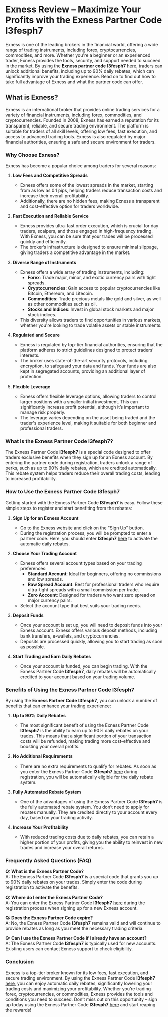 # Exness Review – Maximize Your Profits with the Exness Partner Code **l3fesph7**

Exness is one of the leading brokers in the financial world, offering a wide range of trading instruments, including forex, cryptocurrencies, commodities, and more. Whether you're a beginner or an experienced trader, Exness provides the tools, security, and support needed to succeed in the market. By using the **Exness partner code** **l3fesph7** [here](https://one.exnesstrack.org/a/l3fesph7), traders can unlock additional benefits, including up to 90% daily rebates, which can significantly improve your trading experience. Read on to find out how to take full advantage of Exness and what the partner code can offer.

## What is Exness?

Exness is an international broker that provides online trading services for a variety of financial instruments, including forex, commodities, and cryptocurrencies. Founded in 2008, Exness has earned a reputation for its transparent, reliable, and secure trading environment. The platform is suitable for traders of all skill levels, offering low fees, fast execution, and access to advanced trading tools. Exness is also regulated by major financial authorities, ensuring a safe and secure environment for traders.

### Why Choose Exness?

Exness has become a popular choice among traders for several reasons:

1. **Low Fees and Competitive Spreads**
   - Exness offers some of the lowest spreads in the market, starting from as low as 0.1 pips, helping traders reduce transaction costs and increase their overall profitability.
   - Additionally, there are no hidden fees, making Exness a transparent and cost-effective option for traders worldwide.

2. **Fast Execution and Reliable Service**
   - Exness provides ultra-fast order execution, which is crucial for day traders, scalpers, and those engaged in high-frequency trading. With Exness, you can be sure that your trades will be processed quickly and efficiently.
   - The broker’s infrastructure is designed to ensure minimal slippage, giving traders a competitive advantage in the market.

3. **Diverse Range of Instruments**
   - Exness offers a wide array of trading instruments, including:
     - **Forex**: Trade major, minor, and exotic currency pairs with tight spreads.
     - **Cryptocurrencies**: Gain access to popular cryptocurrencies like Bitcoin, Ethereum, and Litecoin.
     - **Commodities**: Trade precious metals like gold and silver, as well as other commodities such as oil.
     - **Stocks and Indices**: Invest in global stock markets and major stock indices.
   - This diversity allows traders to find opportunities in various markets, whether you're looking to trade volatile assets or stable instruments.

4. **Regulated and Secure**
   - Exness is regulated by top-tier financial authorities, ensuring that the platform adheres to strict guidelines designed to protect traders’ interests.
   - The broker uses state-of-the-art security protocols, including encryption, to safeguard your data and funds. Your funds are also kept in segregated accounts, providing an additional layer of protection.

5. **Flexible Leverage**
   - Exness offers flexible leverage options, allowing traders to control larger positions with a smaller initial investment. This can significantly increase profit potential, although it’s important to manage risk properly.
   - The leverage varies depending on the asset being traded and the trader's experience level, making it suitable for both beginner and professional traders.

### What is the Exness Partner Code **l3fesph7**?

The Exness Partner Code **l3fesph7** is a special code designed to offer traders exclusive benefits when they sign up for an Exness account. By entering the partner code during registration, traders unlock a range of perks, such as up to 90% daily rebates, which are credited automatically. This rebate system helps traders reduce their overall trading costs, leading to increased profitability.

### How to Use the Exness Partner Code **l3fesph7**

Getting started with the Exness Partner Code **l3fesph7** is easy. Follow these simple steps to register and start benefiting from the rebates:

1. **Sign Up for an Exness Account**
   - Go to the Exness website and click on the "Sign Up" button.
   - During the registration process, you will be prompted to enter a partner code. Here, you should enter **l3fesph7** [here](https://one.exnesstrack.org/a/l3fesph7) to activate the automatic daily rebates.

2. **Choose Your Trading Account**
   - Exness offers several account types based on your trading preferences:
     - **Standard Account**: Ideal for beginners, offering no commissions and low spreads.
     - **Raw Spread Account**: Best for professional traders who require ultra-tight spreads with a small commission per trade.
     - **Zero Account**: Designed for traders who want zero spread on major currency pairs.
   - Select the account type that best suits your trading needs.

3. **Deposit Funds**
   - Once your account is set up, you will need to deposit funds into your Exness account. Exness offers various deposit methods, including bank transfers, e-wallets, and cryptocurrencies.
   - Deposits are processed quickly, allowing you to start trading as soon as possible.

4. **Start Trading and Earn Daily Rebates**
   - Once your account is funded, you can begin trading. With the Exness Partner Code **l3fesph7**, daily rebates will be automatically credited to your account based on your trading volume.

### Benefits of Using the Exness Partner Code **l3fesph7**

By using the **Exness Partner Code** **l3fesph7**, you can unlock a number of benefits that can enhance your trading experience:

1. **Up to 90% Daily Rebates**
   - The most significant benefit of using the Exness Partner Code **l3fesph7** is the ability to earn up to 90% daily rebates on your trades. This means that a significant portion of your transaction costs will be refunded, making trading more cost-effective and boosting your overall profits.

2. **No Additional Requirements**
   - There are no extra requirements to qualify for rebates. As soon as you enter the Exness Partner Code **l3fesph7** [here](https://one.exnesstrack.org/a/l3fesph7) during registration, you will be automatically eligible for the daily rebate system.

3. **Fully Automated Rebate System**
   - One of the advantages of using the Exness Partner Code **l3fesph7** is the fully automated rebate system. You don’t need to apply for rebates manually. They are credited directly to your account every day, based on your trading activity.

4. **Increase Your Profitability**
   - With reduced trading costs due to daily rebates, you can retain a higher portion of your profits, giving you the ability to reinvest in new trades and increase your overall returns.

### Frequently Asked Questions (FAQ)

**Q: What is the Exness Partner Code?**  
A: The Exness Partner Code **l3fesph7** is a special code that grants you up to 90% daily rebates on your trades. Simply enter the code during registration to activate the benefits.

**Q: Where do I enter the Exness Partner Code?**  
A: You can enter the Exness Partner Code **l3fesph7** [here](https://one.exnesstrack.org/a/l3fesph7) during the registration process when signing up for a new Exness account.

**Q: Does the Exness Partner Code expire?**  
A: No, the Exness Partner Code **l3fesph7** remains valid and will continue to provide rebates as long as you meet the necessary trading criteria.

**Q: Can I use the Exness Partner Code if I already have an account?**  
A: The Exness Partner Code **l3fesph7** is typically used for new accounts. Existing users can contact Exness support to check eligibility.

### Conclusion

Exness is a top-tier broker known for its low fees, fast execution, and secure trading environment. By using the Exness Partner Code **l3fesph7** [here](https://one.exnesstrack.org/a/l3fesph7), you can enjoy automatic daily rebates, significantly lowering your trading costs and maximizing your profitability. Whether you’re trading forex, cryptocurrencies, or commodities, Exness provides the tools and conditions you need to succeed. Don’t miss out on this opportunity – sign up today using the Exness Partner Code **l3fesph7** [here](https://one.exnesstrack.org/a/l3fesph7) and start reaping the rewards!
